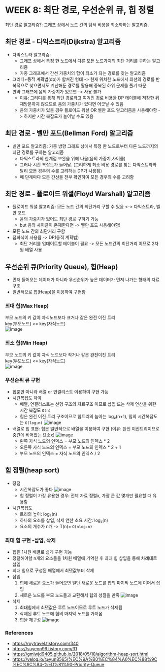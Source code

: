 # WEEK 8: 최단 경로, 우선순위 큐, 힙 정렬 
최단 경로 알고리즘?: 그래프 상에서 노드 간의 탐색 비용을 최소화하는 알고리즘. <br>

## 최단 경로 - 다익스트라(Dijkstra) 알고리즘 
* 다익스트라 알고리즘:
  * 그래프 상에서 특정 한 노드에서 다른 모든 노드가지의 최단 거리를 구하는 알고리즘
  * 가중 그래프에서 간선 가중치의 합이 최소가 되는 경로를 찾는 알고리즘
* 그리디+동적 계획법(dp)가 합쳐진 형태 -> 현재 위치한 노드에서 최선의 경로를 반복적으로 찾으면서도 계산해둔 경로를 활용해 중복된 하위 문제를 풀기 때문
* 만약 그래프에 음의 가중치가 있으면 -> 사용 불가
  * 이유: 그리디를 통해 최단 경로라고 여겨진 경로 비용을 DP 테이블에 저장한 뒤 재방문하지 않으므로 음의 가중치가 있다면 어긋날 수 있음
  * 음의 가중치가 있을 경우 플로이드 워셜 OR 벨만 포드 알고리즘을 사용해야함 -> 하지만 시간 복잡도가 늘어날 수도 있음

## 최단 경로 - 벨만 포드(Bellman Ford) 알고리즘 
* 벨만 포드 알고리즘: 가중 방향 그래프 상에서 특정 한 노드로부터 다른 노드까지의 최단 경로를 구하는 알고리즘
  * 다익스트라의 한계점 보완을 위해 나옴(음의 가중치,사이클)
  * 그러나 시간 복잡도가 늘어남. (그리하게 최소 비용 경로를 찾는 다익스트라와 달리 모든 경우의 수를 고려하는 DP가 사용됨)
  * 매 단계마다 모든 간선을 전부 확인하여 모든 경우의 수를 고려함 

## 최단 경로 - 플로이드 워셜(Floyd Warshall) 알고리즘 
* 플로이드 워셜 알고리즘: 모든 노드 간의 최단거리 구할 수 있음 <-> 다익스트라, 벨만 포드
  * 음의 가중치가 있어도 최단 경로 구하기 가능
  * but 음의 사이클이 존재한다면 -> 벨만 포드 사용해야함!
* 모든 노드 간의 최단거리 구함
* 점화식이 사용됨 -> DP(동적 계획법)
    * 최단 거리를 업데이트할 테이블이 필요 -> 모든 노드간의 최단거리 이므로 2차원 배열 사용
 
## 우선순위 큐(Priority Queue), 힙(Heap)
* 먼저 들어오는 데이터가 아니라 우선순위가 높은 데이터가 먼저 나가는 형태의 자료구조
* 일반적으로 힙(Heap)을 이용하여 구현함
### 최대 힙(Max Heap) 
부모 노드의 키 값이 자식노드보다 크거나 같은 완전 이진 트리 <br>
key(부모노드) >= key(자식노드)<br>
![image](https://github.com/coringcoring/algorithm/assets/65723420/ba8ae110-456b-41f3-a493-70ad372bd373)
### 최소 힙(Min Heap)
부모 노드의 키 값이 자식 노드보다 작거나 같은 완전이진 트리 <br>
key(부모노드) <= key(자식노드)<br>
![image](https://github.com/coringcoring/algorithm/assets/65723420/ec1f52f5-7273-4539-8387-3e7d527c4cf8)
### 우선순위 큐 구현 
* 힙뿐만 아니라 배열 or 연결리스트 이용하여 구현 가능
* 시간복잡도 차이 
  * 배열, 연결리스트는 선형 구조의 자료구조 이므로 삽입 또는 삭제 연산을 위한 시간 복잡도 `O(n)`
  * 힙은 완전 이진 트리 구조이므로 힙트리의 높이는 log₂(n+1), 힙의 시간복잡도는 `O(log₂n)`
![image](https://github.com/coringcoring/algorithm/assets/65723420/3cc9936f-0aea-43d9-9f1d-3976e6a6879a)
* 배열로 힙 표현: 힙은 일반적으로 배열을 이용하여 구현 (이유: 완전 이진트리이므로 중간에 비어있는 요소x) 
  ![image](https://github.com/coringcoring/algorithm/assets/65723420/674cc54f-b0be-4313-bcd2-1b40ac6db6e2)
  * 왼쪽 자식 노드의 인덱스 = 부모 노드의 인덱스 * 2
  * 오른쪽 자식 노드의 인덱스 = 부모 노드의 인덱스 * 2 + 1
  * 부모 노드의 인덱스 = 자식 노드의 인덱스 / 2

## 힙 정렬(heap sort)
* 장점
  * 시간복잡도가 좋다
      ![image](https://github.com/coringcoring/algorithm/assets/65723420/495a64c4-ccf4-4aea-bfdf-3126ed362442)
  * 힙 정렬이 가장 유용한 경우: 전체 자료 정렬x, 가장 큰 값 몇개만 필요할 때 유용함 
* 시간복잡도
  * 트리의 높이: log₂(n)
  * 하나의 요소를 삽입, 삭제 연산 소요 시간: log₂(n)
  * 요소의 개수가 n개 -> T(n)= `O(nlog₂n)`
### 최대 힙 구현 -삽입, 삭제 
* 힙은 1차원 배열로 쉽게 구현 가능
* 정렬해야할 n개의 요소들을 1차원 배열에 기억한 후 최대 힙 삽입을 통해 차례대로 삽입
* 최대 힙으로 구성된 배열에서 최댓값부터 삭제
* 삽입
  1. 힙에 새로운 요소가 들어오면 일단 새로운 노드를 힙의 마지막 노드에 이어서 삽입
  2. 새로운 노드를 부모 노드들과 교환해서 힙의 성질을 만족 
  ![image](https://github.com/coringcoring/algorithm/assets/65723420/1be224e1-43d3-4ad6-a80d-dc3805b9769b)
* 삭제
  1. 최대힙에서 최댓값은 루트 노드이므로 루트 노드가 삭제됨
  2. 삭제된 루트 노드에 힙의 마지막 노드를 가져옴
  3. 힙을 재구성
  ![image](https://github.com/coringcoring/algorithm/assets/65723420/6b97f108-ca99-43f0-9b10-ad91c2ced4f1)



### References 
* https://roytravel.tistory.com/340
* https://suyeon96.tistory.com/31
* https://gmlwjd9405.github.io/2018/05/10/algorithm-heap-sort.html
* https://velog.io/@yun8565/%EC%9A%B0%EC%84%A0%EC%88%9C%EC%9C%84-%ED%81%90-Priority-Queue
